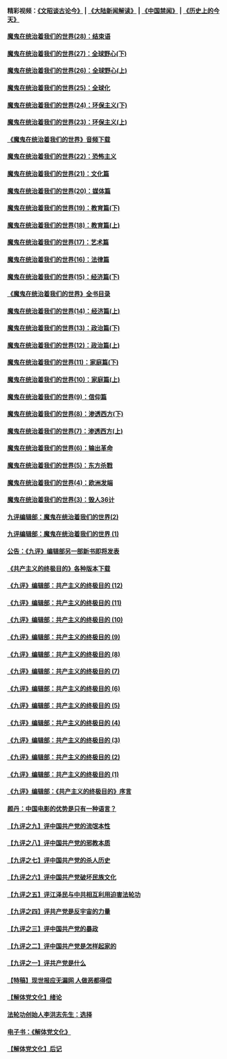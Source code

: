 #### 精彩视频：[《文昭谈古论今》](https://github.com/gfw-breaker/wenzhao/blob/master/README.md?t=12311531) | [《大陆新闻解读》](https://github.com/gfw-breaker/ntdtv-comedy/blob/master/README.md?t=12311531) | [《中国禁闻》](https://github.com/gfw-breaker/ntdtv-news/blob/master/README.md?t=12311531) | [《历史上的今天》](https://github.com/gfw-breaker/today-in-history/blob/master/README.md?t=12311531) 

#### [魔鬼在统治着我们的世界(28)：结束语](../pages/nsc422/n10936246.md?t=12311531) 

#### [魔鬼在统治着我们的世界(27)：全球野心(下)](../pages/nsc422/n10928319.md?t=12311531) 

#### [魔鬼在统治着我们的世界(26)：全球野心(上)](../pages/nsc422/n10900318.md?t=12311531) 

#### [魔鬼在统治着我们的世界(25)：全球化](../pages/nsc422/n10788205.md?t=12311531) 

#### [魔鬼在统治着我们的世界(24)：环保主义(下)](../pages/nsc422/n10695307.md?t=12311531) 

#### [魔鬼在统治着我们的世界(23)：环保主义(上)](../pages/nsc422/n10688613.md?t=12311531) 

#### [《魔鬼在统治着我们的世界》音频下载](../pages/nsc422/n10635553.md?t=12311531) 

#### [魔鬼在统治着我们的世界(22)：恐怖主义](../pages/nsc422/n10614727.md?t=12311531) 

#### [魔鬼在统治着我们的世界(21)：文化篇](../pages/nsc422/n10597706.md?t=12311531) 

#### [魔鬼在统治着我们的世界(20)：媒体篇](../pages/nsc422/n10586579.md?t=12311531) 

#### [魔鬼在统治着我们的世界(19)：教育篇(下)](../pages/nsc422/n10564808.md?t=12311531) 

#### [魔鬼在统治着我们的世界(18)：教育篇(上)](../pages/nsc422/n10526970.md?t=12311531) 

#### [魔鬼在统治着我们的世界(17)：艺术篇](../pages/nsc422/n10499093.md?t=12311531) 

#### [魔鬼在统治着我们的世界(16)：法律篇](../pages/nsc422/n10485969.md?t=12311531) 

#### [魔鬼在统治着我们的世界(15)：经济篇(下)](../pages/nsc422/n10469975.md?t=12311531) 

#### [《魔鬼在统治着我们的世界》全书目录](../pages/nsc422/n10464261.md?t=12311531) 

#### [魔鬼在统治着我们的世界(14)：经济篇(上)](../pages/nsc422/n10457370.md?t=12311531) 

#### [魔鬼在统治着我们的世界(13)：政治篇(下)](../pages/nsc422/n10448270.md?t=12311531) 

#### [魔鬼在统治着我们的世界(12)：政治篇(上)](../pages/nsc422/n10444576.md?t=12311531) 

#### [魔鬼在统治着我们的世界(11)：家庭篇(下)](../pages/nsc422/n10440961.md?t=12311531) 

#### [魔鬼在统治着我们的世界(10)：家庭篇(上)](../pages/nsc422/n10435448.md?t=12311531) 

#### [魔鬼在统治着我们的世界(9)：信仰篇](../pages/nsc422/n10432159.md?t=12311531) 

#### [魔鬼在统治着我们的世界(8)：渗透西方(下)](../pages/nsc422/n10429603.md?t=12311531) 

#### [魔鬼在统治着我们的世界(7)：渗透西方(上)](../pages/nsc422/n10426013.md?t=12311531) 

#### [魔鬼在统治着我们的世界(6)：输出革命](../pages/nsc422/n10421536.md?t=12311531) 

#### [魔鬼在统治着我们的世界(5)：东方杀戮](../pages/nsc422/n10417707.md?t=12311531) 

#### [魔鬼在统治着我们的世界(4)：欧洲发端](../pages/nsc422/n10414890.md?t=12311531) 

#### [魔鬼在统治着我们的世界(3)：毁人36计](../pages/nsc422/n10411583.md?t=12311531) 

#### [九评编辑部：魔鬼在统治着我们的世界(2)](../pages/nsc422/n10410036.md?t=12311531) 

#### [九评编辑部：魔鬼在统治着我们的世界 (1)](../pages/nsc422/n10406825.md?t=12311531) 

#### [公告：《九评》编辑部另一部新书即将发表](../pages/nsc422/n10405104.md?t=12311531) 

#### [《共产主义的终极目的》各种版本下载](../pages/nsc422/n10022138.md?t=12311531) 

#### [《九评》编辑部：共产主义的终极目的 (12)](../pages/nsc422/n9933272.md?t=12311531) 

#### [《九评》编辑部：共产主义的终极目的 (11)](../pages/nsc422/n9924973.md?t=12311531) 

#### [《九评》编辑部：共产主义的终极目的 (10)](../pages/nsc422/n9920883.md?t=12311531) 

#### [《九评》编辑部：共产主义的终极目的 (9)](../pages/nsc422/n9916363.md?t=12311531) 

#### [《九评》编辑部：共产主义的终极目的 (8)](../pages/nsc422/n9912488.md?t=12311531) 

#### [《九评》编辑部：共产主义的终极目的 (7)](../pages/nsc422/n9901176.md?t=12311531) 

#### [《九评》编辑部：共产主义的终极目的 (6)](../pages/nsc422/n9899359.md?t=12311531) 

#### [《九评》编辑部：共产主义的终极目的 (5)](../pages/nsc422/n9893174.md?t=12311531) 

#### [《九评》编辑部：共产主义的终极目的 (4)](../pages/nsc422/n9891246.md?t=12311531) 

#### [《九评》编辑部：共产主义的终极目的 (3)](../pages/nsc422/n9879879.md?t=12311531) 

#### [《九评》编辑部：共产主义的终极目的 (2)](../pages/nsc422/n9876205.md?t=12311531) 

#### [《九评》编辑部：共产主义的终极目的 (1)](../pages/nsc422/n9865857.md?t=12311531) 

#### [《九评》编辑部：《共产主义的终极目的》序言](../pages/nsc422/n9862666.md?t=12311531) 

#### [颜丹：中国电影的优势是只有一种语言？](../pages/nsc422/n9583062.md?t=12311531) 

#### [【九评之九】评中国共产党的流氓本性](../pages/nsc422/n737542.md?t=12311531) 

#### [【九评之八】评中国共产党的邪教本质](../pages/nsc422/n735942.md?t=12311531) 

#### [【九评之七】评中国共产党的杀人历史](../pages/nsc422/n733806.md?t=12311531) 

#### [【九评之六】评中国共产党破坏民族文化](../pages/nsc422/n731667.md?t=12311531) 

#### [【九评之五】评江泽民与中共相互利用迫害法轮功](../pages/nsc422/n730058.md?t=12311531) 

#### [【九评之四】评共产党是反宇宙的力量](../pages/nsc422/n727814.md?t=12311531) 

#### [【九评之三】评中国共产党的暴政](../pages/nsc422/n725597.md?t=12311531) 

#### [【九评之二】评中国共产党是怎样起家的](../pages/nsc422/n723946.md?t=12311531) 

#### [【九评之一】评共产党是什么](../pages/nsc422/n722529.md?t=12311531) 

#### [【特稿】现世报应无漏网 人做恶都得偿](../pages/nsc422/n4215167.md?t=12311531) 

#### [【解体党文化】绪论](../pages/nsc422/n1449356.md?t=12311531) 

#### [法轮功创始人李洪志先生：选择](../pages/nsc422/n3580738.md?t=12311531) 

#### [电子书：《解体党文化》](../pages/nsc422/n1573484.md?t=12311531) 

#### [【解体党文化】后记](../pages/nsc422/n1531999.md?t=12311531) 

